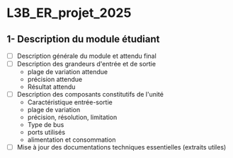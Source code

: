 # L3B_ER_projet_2025

## 1- Description du module étudiant

- [ ] Description générale du module et attendu final
- [ ] Description des grandeurs d'entrée et de sortie
    - plage de variation attendue
    - précision attendue
    - Résultat attendu
- [ ] Description des composants constitutifs de l'unité
    - Caractéristique entrée-sortie
    - plage de variation
    - précision, résolution, limitation
    - Type de bus
    - ports utilisés
    - alimentation et consommation
- [ ] Mise à jour des documentations techniques essentielles (extraits utiles)
